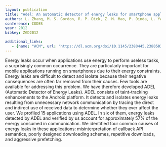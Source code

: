 ```yaml
---
layout: publication
title: "Adel: An automatic detector of energy leaks for smartphone applications"
authors: L. Zhang, M. S. Gordon, R. P. Dick, Z. M. Mao, P. Dinda, L. Yang
conference: CODES
year: 2012
bibkey: ZGD2012

additional_links:
   - {name: "ACM", url: "https://dl.acm.org/doi/10.1145/2380445.2380503"}
---
```

Energy leaks occur when applications use energy to perform useless tasks, a surprisingly common occurrence. They are particularly important for mobile applications running on smartphones due to their energy constraints. Energy leaks are difficult to detect and isolate because their negative consequences are often far removed from their causes. Few tools are available for addressing this problem. We have therefore developed ADEL (Automatic Detector of Energy Leaks). ADEL consists of taint-tracking enhancements to the Android platform. It detects and isolates energy leaks resulting from unnecessary network communication by tracing the direct and indirect use of received data to determine whether they ever affect the user. We profiled 15 applications using ADEL. In six of them, energy leaks detected by ADEL and verified by us account for approximately 57% of the energy consumed in communication. We identified four common causes of energy leaks in these applications: misinterpretation of callback API semantics, poorly designed downloading schemes, repetitive downloads, and aggressive prefetching.
